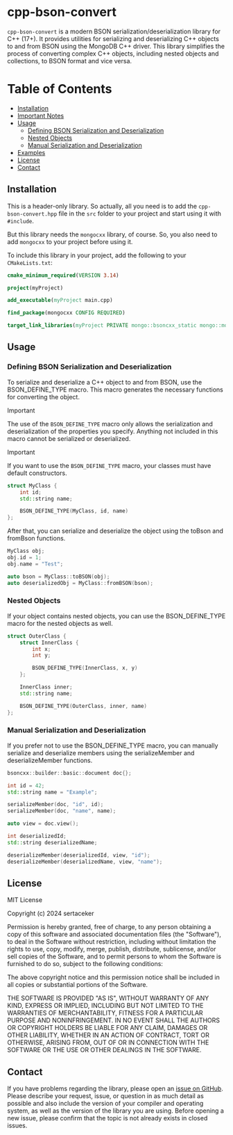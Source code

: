 # cpp-bson-convert

`cpp-bson-convert` is a modern BSON serialization/deserialization library for C++ (17+). It provides utilities for serializing and deserializing C++ objects to and from BSON using the MongoDB C++ driver. This library simplifies the process of converting complex C++ objects, including nested objects and collections, to BSON format and vice versa.

# Table of Contents

* [Installation](#installation)
* [Important Notes](#important-notes)
* [Usage](#usage)
    * [Defining BSON Serialization and Deserialization](#defining-bson-serialization-and-deserialization)
    * [Nested Objects](#nested-objects)
    * [Manual Serialization and Deserialization](#manual-serialization-and-deserialization)
* [Examples](#examples)
* [License](#license)
* [Contact](#contact)

## Installation

This is a header-only library. So actually, all you need is to add the `cpp-bson-convert.hpp` file in the `src` folder to your project and start using it with `#include`.

But this library needs the `mongocxx` library, of course. So, you also need to add `mongocxx` to your project before using it.

To include this library in your project, add the following to your `CMakeLists.txt`:

```cmake
cmake_minimum_required(VERSION 3.14)

project(myProject)

add_executable(myProject main.cpp)

find_package(mongocxx CONFIG REQUIRED)

target_link_libraries(myProject PRIVATE mongo::bsoncxx_static mongo::mongocxx_static)
```

## Usage
### Defining BSON Serialization and Deserialization
To serialize and deserialize a C++ object to and from BSON, use the BSON_DEFINE_TYPE macro. This macro generates the necessary functions for converting the object.

> [!IMPORTANT]
> The use of the `BSON_DEFINE_TYPE` macro only allows the serialization and deserialization of the properties you specify. Anything not included in this macro cannot be serialized or deserialized.

> [!IMPORTANT]
> If you want to use the `BSON_DEFINE_TYPE` macro, your classes must have default constructors.

```cpp
struct MyClass {
    int id;
    std::string name;

    BSON_DEFINE_TYPE(MyClass, id, name)
};
```

After that, you can serialize and deserialize the object using the toBson and fromBson functions.

```cpp
MyClass obj;
obj.id = 1;
obj.name = "Test";

auto bson = MyClass::toBSON(obj);
auto deserializedObj = MyClass::fromBSON(bson);
```


### Nested Objects
If your object contains nested objects, you can use the BSON_DEFINE_TYPE macro for the nested objects as well.

```cpp
struct OuterClass {
    struct InnerClass {
        int x;
        int y;

        BSON_DEFINE_TYPE(InnerClass, x, y)
    };

    InnerClass inner;
    std::string name;

    BSON_DEFINE_TYPE(OuterClass, inner, name)
};
```

### Manual Serialization and Deserialization
If you prefer not to use the BSON_DEFINE_TYPE macro, you can manually serialize and deserialize members using the serializeMember and deserializeMember functions.

```cpp
bsoncxx::builder::basic::document doc{};

int id = 42;
std::string name = "Example";

serializeMember(doc, "id", id);
serializeMember(doc, "name", name);

auto view = doc.view();

int deserializedId;
std::string deserializedName;

deserializeMember(deserializedId, view, "id");
deserializeMember(deserializedName, view, "name");
```

## License
MIT License

Copyright (c) 2024 sertaceker

Permission is hereby granted, free of charge, to any person obtaining a copy
of this software and associated documentation files (the "Software"), to deal
in the Software without restriction, including without limitation the rights
to use, copy, modify, merge, publish, distribute, sublicense, and/or sell
copies of the Software, and to permit persons to whom the Software is
furnished to do so, subject to the following conditions:

The above copyright notice and this permission notice shall be included in all
copies or substantial portions of the Software.

THE SOFTWARE IS PROVIDED "AS IS", WITHOUT WARRANTY OF ANY KIND, EXPRESS OR
IMPLIED, INCLUDING BUT NOT LIMITED TO THE WARRANTIES OF MERCHANTABILITY,
FITNESS FOR A PARTICULAR PURPOSE AND NONINFRINGEMENT. IN NO EVENT SHALL THE
AUTHORS OR COPYRIGHT HOLDERS BE LIABLE FOR ANY CLAIM, DAMAGES OR OTHER
LIABILITY, WHETHER IN AN ACTION OF CONTRACT, TORT OR OTHERWISE, ARISING FROM,
OUT OF OR IN CONNECTION WITH THE SOFTWARE OR THE USE OR OTHER DEALINGS IN THE
SOFTWARE.

## Contact
If you have problems regarding the library, please open an [issue on GitHub](https://github.com/sertaceker/cpp-bson-convert/issues). Please describe your request, issue, or question in as much detail as possible and also include the version of your compiler and operating system, as well as the version of the library you are using. Before opening a new issue, please confirm that the topic is not already exists in closed issues.
